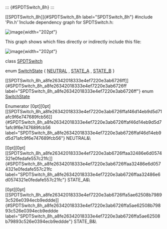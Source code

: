 ::: {#SPDTSwitch_8h}
:::

[\[SPDTSwitch\_8h\]]{#SPDTSwitch_8h label="SPDTSwitch_8h"} \#include
'̈Pin.h'̈ Include dependency graph for SPDTSwitch.h:

![image](SPDTSwitch_8h__incl){width="202pt"}

This graph shows which files directly or indirectly include this file:

![image](SPDTSwitch_8h__dep__incl){width="202pt"}

class [SPDTSwitch](#classSPDTSwitch)

enum [SwitchState](#SPDTSwitch_8h_a8fe26342018333e4ef7220e3ab6726ff) {
[NEUTRAL](#SPDTSwitch_8h_a8fe26342018333e4ef7220e3ab6726ffaf46d14eb9d5d71afc9f6e747689fcb56)
,
[STATE\_A](#SPDTSwitch_8h_a8fe26342018333e4ef7220e3ab6726ffaa32486e6d0574321e0fedafe557c21fc)
,
[STATE\_B](#SPDTSwitch_8h_a8fe26342018333e4ef7220e3ab6726ffa5ae62508b79893c526e0394ecb9eddde)
}

[\[SPDTSwitch\_8h\_a8fe26342018333e4ef7220e3ab6726ff\]]{#SPDTSwitch_8h_a8fe26342018333e4ef7220e3ab6726ff
label="SPDTSwitch_8h_a8fe26342018333e4ef7220e3ab6726ff"} enum
[SwitchState](#SPDTSwitch_8h_a8fe26342018333e4ef7220e3ab6726ff)

Enumerator
\[0pt\]\[0pt\][\[SPDTSwitch\_8h\_a8fe26342018333e4ef7220e3ab6726ffaf46d14eb9d5d71afc9f6e747689fcb56\]]{#SPDTSwitch_8h_a8fe26342018333e4ef7220e3ab6726ffaf46d14eb9d5d71afc9f6e747689fcb56
label="SPDTSwitch_8h_a8fe26342018333e4ef7220e3ab6726ffaf46d14eb9d5d71afc9f6e747689fcb56"}
NEUTRAL&\

\[0pt\]\[0pt\][\[SPDTSwitch\_8h\_a8fe26342018333e4ef7220e3ab6726ffaa32486e6d0574321e0fedafe557c21fc\]]{#SPDTSwitch_8h_a8fe26342018333e4ef7220e3ab6726ffaa32486e6d0574321e0fedafe557c21fc
label="SPDTSwitch_8h_a8fe26342018333e4ef7220e3ab6726ffaa32486e6d0574321e0fedafe557c21fc"}
STATE\_A&\

\[0pt\]\[0pt\][\[SPDTSwitch\_8h\_a8fe26342018333e4ef7220e3ab6726ffa5ae62508b79893c526e0394ecb9eddde\]]{#SPDTSwitch_8h_a8fe26342018333e4ef7220e3ab6726ffa5ae62508b79893c526e0394ecb9eddde
label="SPDTSwitch_8h_a8fe26342018333e4ef7220e3ab6726ffa5ae62508b79893c526e0394ecb9eddde"}
STATE\_B&\
